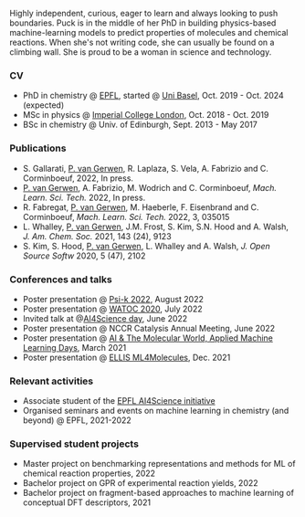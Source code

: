 Highly independent, curious, eager to learn and always looking to push boundaries. Puck is in the middle of her PhD in building physics-based machine-learning models to predict properties of molecules and chemical reactions. When she's not writing code, she can usually be found on a climbing wall. She is proud to be a woman in science and technology.

### CV 
- PhD in chemistry @ [EPFL](https://www.epfl.ch/labs/lcmd/), started @ [Uni Basel](https://www.chemspacelab.org/), Oct. 2019 - Oct. 2024 (expected)
- MSc in physics @ [Imperial College London](https://www.imperial.ac.uk/materials/research/tsm/), Oct. 2018 - Oct. 2019
- BSc in chemistry @ Univ. of Edinburgh, Sept. 2013 - May 2017

### Publications
- S. Gallarati, <u>P. van Gerwen</u>, R. Laplaza, S. Vela, A. Fabrizio and C. Corminboeuf, 2022, In press.
- <u>P. van Gerwen</u>, A. Fabrizio, M. Wodrich and C. Corminboeuf, <i>Mach. Learn. Sci. Tech.</i> 2022, In press.
- R. Fabregat, <u>P. van Gerwen</u>, M. Haeberle, F. Eisenbrand and C. Corminboeuf, <i> Mach. Learn. Sci. Tech.</i> 2022, 3, 035015 
- L. Whalley, <u>P. van Gerwen</u>, J.M. Frost, S. Kim, S.N. Hood and A. Walsh, <i>J. Am. Chem. Soc.</i> 2021, 143 (24), 9123
- S. Kim, S. Hood, <u>P. van Gerwen</u>, L. Whalley and A. Walsh, <i> J. Open Source Softw</i> 2020, 5 (47), 2102

### Conferences and talks 
- Poster presentation @ [Psi-k 2022](https://www.psik2022.net/), August 2022
- Poster presentation @ [WATOC 2020](https://www.cheminst.ca/conference/watoc-2020/), July 2022
- Invited talk at @[AI4Science day](https://www.epfl.ch/research/domains/cis/center-for-intelligent-systems-cis/events/ai4science-day/), June 2022
- Poster presentation @ NCCR Catalysis Annual Meeting, June 2022
- Poster presentation @ [AI & The Molecular World, Applied Machine Learning Days](https://appliedmldays.org/events/amld-epfl-2022/tracks/ai-the-molecular-world), March 2021
- Poster presentation @ [ELLIS ML4Molecules](https://moleculediscovery.github.io/workshop2021/), Dec. 2021

### Relevant activities
- Associate student of the [EPFL AI4Science initiative](https://www.epfl.ch/research/domains/cis/ai4science/) 
- Organised seminars and events on machine learning in chemistry (and beyond) @ EPFL, 2021-2022 

### Supervised student projects
- Master project on benchmarking representations and methods for ML of chemical reaction properties, 2022
- Bachelor project on GPR of experimental reaction yields, 2022
- Bachelor project on fragment-based approaches to machine learning of conceptual DFT descriptors, 2021

